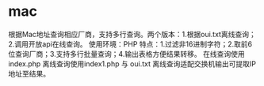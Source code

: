 # mac
根据Mac地址查询相应厂商，支持多行查询。两个版本：1.根据oui.txt离线查询；2.调用开放api在线查询。
使用环境：PHP
特点：1.过滤非16进制字符；2.取前6位查询厂商；3.支持多行批量查询；4.输出表格方便结果转移。
在线查询使用index.php
离线查询使用index1.php 与 oui.txt
离线查询适配交换机输出可提取IP地址至结果。
